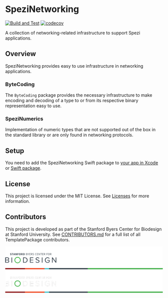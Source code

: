 <!--
                  
This source file is part of the Stanford Spezi open-source project

SPDX-FileCopyrightText: 2022 Stanford University and the project authors (see CONTRIBUTORS.md)

SPDX-License-Identifier: MIT
             
-->

# SpeziNetworking

[![Build and Test](https://github.com/StanfordSpezi/SpeziNetworking/actions/workflows/build-and-test.yml/badge.svg)](https://github.com/StanfordSpezi/SpeziNetworking/actions/workflows/build-and-test.yml)
[![codecov](https://codecov.io/gh/StanfordSpezi/SpeziNetworking/graph/badge.svg?token=emNLUokqWO)](https://codecov.io/gh/StanfordSpezi/SpeziNetworking)


A collection of networking-related infrastructure to support Spezi applications.

## Overview

SpeziNetworking provides easy to use infrastructure in networking applications.

### ByteCoding

The `ByteCoding` package provides the necessary infrastructure to make encoding and decoding of a type to or from its
respective binary representation easy to use.

### SpeziNumerics

Implementation of numeric types that are not supported out of the box in the standard library or are only found in networking protocols.

## Setup

You need to add the SpeziNetworking Swift package to
[your app in Xcode](https://developer.apple.com/documentation/xcode/adding-package-dependencies-to-your-app#) or
[Swift package](https://developer.apple.com/documentation/xcode/creating-a-standalone-swift-package-with-xcode#Add-a-dependency-on-another-Swift-package).

## License
This project is licensed under the MIT License. See [Licenses](https://github.com/StanfordSpezi/SpeziNetworking/tree/main/LICENSES) for more information.


## Contributors
This project is developed as part of the Stanford Byers Center for Biodesign at Stanford University.
See [CONTRIBUTORS.md](https://github.com/StanfordSpezi/SpeziNetworking/tree/main/CONTRIBUTORS.md) for a full list of all TemplatePackage contributors.

![Stanford Byers Center for Biodesign Logo](https://raw.githubusercontent.com/StanfordSpezi/.github/main/assets/Footer.png#gh-light-mode-only)
![Stanford Byers Center for Biodesign Logo](https://raw.githubusercontent.com/StanfordSpezi/.github/main/assets/Footer~dark.png#gh-dark-mode-only)
